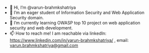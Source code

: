 - 👋 Hi, I’m @varun-brahmkshatriya
- 👀 I’m an eager student of Information Security and Web Application Security domain. 
- 🌱 I’m currently learning OWASP top 10 project on web application security and web development.
- 📫 How to reach me! I am reachable via linkedIn: https://www.linkedin.com/in/varun-brahmkshatriya/ , email: varun.brahmkshatriya@gmail.com



<!---
varun-brahmkshatriya/varun-brahmkshatriya is a ✨ special ✨ repository because its `README.md` (this file) appears on your GitHub profile.
You can click the Preview link to take a look at your changes.
--->

